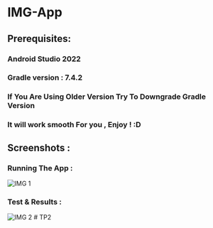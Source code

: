 # IMG-App


## Prerequisites:

### Android Studio 2022

### Gradle version : 7.4.2

### If You Are Using Older Version Try To Downgrade Gradle Version 

### It will work smooth For you , Enjoy ! :D

## Screenshots :

### Running The App :

![IMG 1](https://user-images.githubusercontent.com/71633887/226520925-6c2a6f16-c324-4492-8f7a-550e47e5b5cb.JPG)

### Test & Results :

![IMG 2](https://user-images.githubusercontent.com/71633887/226521204-7e4631e4-120d-45c4-97ce-bc1107b12981.JPG)
#   T P 2  
 